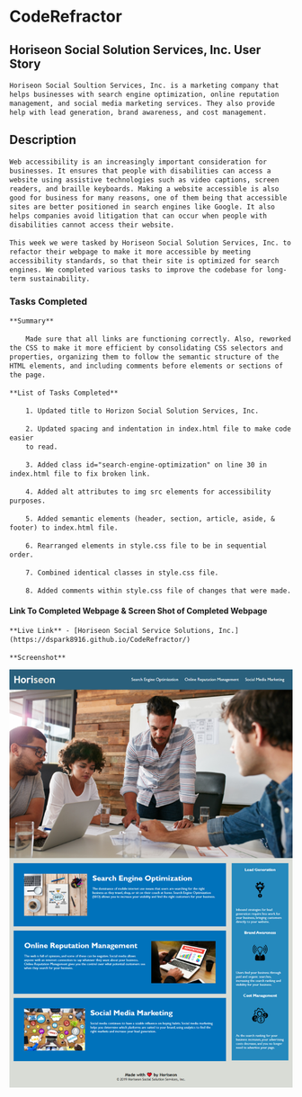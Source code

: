 # CodeRefractor

## Horiseon Social Solution Services, Inc. User Story
    
    Horiseon Social Soultion Services, Inc. is a marketing company that helps businesses with search engine optimization, online reputation management, and social media marketing services. They also provide help with lead generation, brand awareness, and cost management.
    
## Description

    Web accessibility is an increasingly important consideration for businesses. It ensures that people with disabilities can access a website using assistive technologies such as video captions, screen readers, and braille keyboards. Making a website accessible is also good for business for many reasons, one of them being that accessible sites are better positioned in search engines like Google. It also helps companies avoid litigation that can occur when people with disabilities cannot access their website.

    This week we were tasked by Horiseon Social Solution Services, Inc. to refactor their webpage to make it more accessible by meeting accessibility standards, so that their site is optimized for search engines. We completed various tasks to improve the codebase for long-term sustainability. 

### Tasks Completed

    **Summary**

        Made sure that all links are functioning correctly. Also, reworked the CSS to make it more efficient by consolidating CSS selectors and properties, organizing them to follow the semantic structure of the HTML elements, and including comments before elements or sections of the page.

    **List of Tasks Completed**

        1. Updated title to Horizon Social Solution Services, Inc.

        2. Updated spacing and indentation in index.html file to make code easier 
        to read.

        3. Added class id="search-engine-optimization" on line 30 in index.html file to fix broken link.

        4. Added alt attributes to img src elements for accessibility purposes. 

        5. Added semantic elements (header, section, article, aside, & footer) to index.html file.

        6. Rearranged elements in style.css file to be in sequential order.

        7. Combined identical classes in style.css file.

        8. Added comments within style.css file of changes that were made. 

#### Link To Completed Webpage & Screen Shot of Completed Webpage

    **Live Link** - [Horiseon Social Service Solutions, Inc.](https://dspark8916.github.io/CodeRefractor/)

    **Screenshot** 

![Horiseon Webpage Screenshot](https://github.com/dspark8916/CodeRefractor/blob/main/assets/images/Homework_CodeRefractor_index.html.png)

